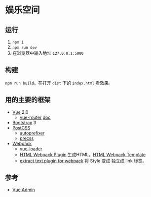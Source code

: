 # 娱乐空间
## 运行
1. `npm i`
1. `npm run dev`
1. 在浏览器中输入地址 `127.0.0.1:5000`

## 构建
`npm run build`。在打开 `dist` 下的 `index.html` 看效果。

## 用的主要的框架
* [Vue](http://vuejs.org/) 2.0
    * [vue-router](https://github.com/vuejs/vue-router) [doc](http://router.vuejs.org/zh-cn/index.html)
* [Bootstrap](http://getbootstrap.com/) 3
* [PostCSS](http://postcss.org/)
  * [autoprefixer](https://github.com/postcss/autoprefixer)
  * [precss](https://github.com/jonathantneal/precss)
* [Webpack](http://webpack.github.io/)
    * [vue-loader](http://vue-loader.vuejs.org/en/index.html)
    * [HTML Webpack Plugin](https://github.com/ampedandwired/html-webpack-plugin) 生成HTML。[HTML Webpack Template](https://github.com/jaketrent/html-webpack-template#html-webpack-template)
    * [extract text plugin for webpack](https://github.com/webpack/extract-text-webpack-plugin/blob/webpack-1/README.md) 将 Style 变成 独立成 link 标签。

## 参考
* [Vue Admin](https://github.com/fundon/vue-admin)